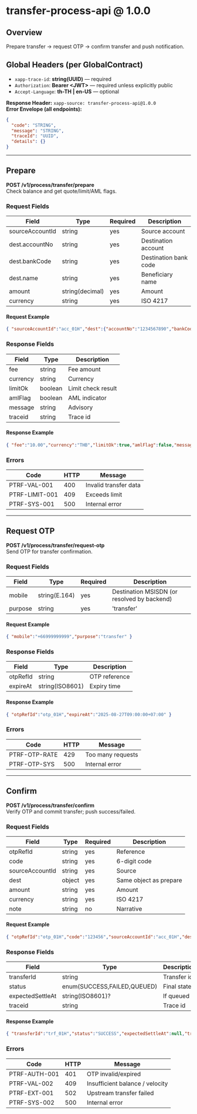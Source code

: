 # transfer-process-api @ 1.0.0

## Overview
Prepare transfer → request OTP → confirm transfer and push notification.

## Global Headers (per GlobalContract)
- `xapp-trace-id`: **string(UUID)** — required
- `Authorization`: **Bearer &lt;JWT&gt;** — required unless explicitly public
- `Accept-Language`: **th-TH | en-US** — optional

**Response Header:** `xapp-source: transfer-process-api@1.0.0`  
**Error Envelope (all endpoints):**
```json
{
  "code": "STRING",
  "message": "STRING",
  "traceId": "UUID",
  "details": {}
}
```

---
## Prepare
**POST /v1/process/transfer/prepare**  
Check balance and get quote/limit/AML flags.

### Request Fields
| Field | Type | Required | Description |
|---|---|---|---|
| sourceAccountId | string | yes | Source account |
| dest.accountNo | string | yes | Destination account |
| dest.bankCode | string | yes | Destination bank code |
| dest.name | string | yes | Beneficiary name |
| amount | string(decimal) | yes | Amount |
| currency | string | yes | ISO 4217 |

#### Request Example
```json
{ "sourceAccountId":"acc_01H","dest":{"accountNo":"1234567890","bankCode":"004","name":"Arisa"},"amount":"500.00","currency":"THB"}
```


### Response Fields
| Field | Type | Description |
|---|---|---|
| fee | string | Fee amount |
| currency | string | Currency |
| limitOk | boolean | Limit check result |
| amlFlag | boolean | AML indicator |
| message | string | Advisory |
| traceid | string | Trace id |

#### Response Example
```json
{ "fee":"10.00","currency":"THB","limitOk":true,"amlFlag":false,"message":"","traceid":"1f3c..." }
```


### Errors
| Code | HTTP | Message |
|---|---|---|
PTRF-VAL-001 | 400 | Invalid transfer data
PTRF-LIMIT-001 | 409 | Exceeds limit
PTRF-SYS-001 | 500 | Internal error

---
## Request OTP
**POST /v1/process/transfer/request-otp**  
Send OTP for transfer confirmation.

### Request Fields
| Field | Type | Required | Description |
|---|---|---|---|
| mobile | string(E.164) | yes | Destination MSISDN (or resolved by backend) |
| purpose | string | yes | 'transfer' |

#### Request Example
```json
{ "mobile":"+66999999999","purpose":"transfer" }
```


### Response Fields
| Field | Type | Description |
|---|---|---|
| otpRefId | string | OTP reference |
| expireAt | string(ISO8601) | Expiry time |

#### Response Example
```json
{ "otpRefId":"otp_01H","expireAt":"2025-08-27T09:00:00+07:00" }
```


### Errors
| Code | HTTP | Message |
|---|---|---|
PTRF-OTP-RATE | 429 | Too many requests
PTRF-OTP-SYS | 500 | Internal error

---
## Confirm
**POST /v1/process/transfer/confirm**  
Verify OTP and commit transfer; push success/failed.

### Request Fields
| Field | Type | Required | Description |
|---|---|---|---|
| otpRefId | string | yes | Reference |
| code | string | yes | 6-digit code |
| sourceAccountId | string | yes | Source |
| dest | object | yes | Same object as prepare |
| amount | string | yes | Amount |
| currency | string | yes | ISO 4217 |
| note | string | no | Narrative |

#### Request Example
```json
{ "otpRefId":"otp_01H","code":"123456","sourceAccountId":"acc_01H","dest":{"accountNo":"1234567890","bankCode":"004","name":"Arisa"},"amount":"500.00","currency":"THB","note":"gift"}
```


### Response Fields
| Field | Type | Description |
|---|---|---|
| transferId | string | Transfer id |
| status | enum(SUCCESS,FAILED,QUEUED) | Final state |
| expectedSettleAt | string(ISO8601)? | If queued |
| traceid | string | Trace id |

#### Response Example
```json
{ "transferId":"trf_01H","status":"SUCCESS","expectedSettleAt":null,"traceid":"1f3c..." }
```


### Errors
| Code | HTTP | Message |
|---|---|---|
PTRF-AUTH-001 | 401 | OTP invalid/expired
PTRF-VAL-002 | 409 | Insufficient balance / velocity
PTRF-EXT-001 | 502 | Upstream transfer failed
PTRF-SYS-002 | 500 | Internal error

